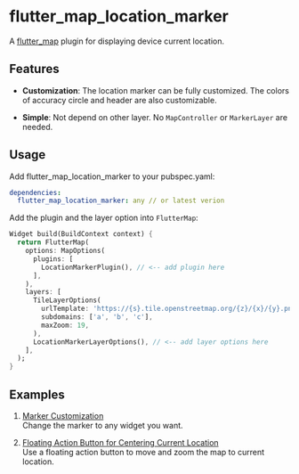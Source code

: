 # flutter_map_location_marker

A [flutter_map](https://pub.dev/packages/flutter_map) plugin for displaying device current location.

## Features

* **Customization**: The location marker can be fully customized. The colors of accuracy circle and
header are also customizable.

* **Simple**: Not depend on other layer. No `MapController` or `MarkerLayer` are needed.

## Usage

Add flutter_map_location_marker to your pubspec.yaml:
 
```yaml
dependencies:
  flutter_map_location_marker: any // or latest verion
```

Add the plugin and the layer option into `FlutterMap`:

```dart
Widget build(BuildContext context) {
  return FlutterMap(
    options: MapOptions(
      plugins: [
        LocationMarkerPlugin(), // <-- add plugin here
      ],
    ),
    layers: [
      TileLayerOptions(
        urlTemplate: 'https://{s}.tile.openstreetmap.org/{z}/{x}/{y}.png',
        subdomains: ['a', 'b', 'c'],
        maxZoom: 19,
      ),
      LocationMarkerLayerOptions(), // <-- add layer options here
    ],
  );
}
```

## Examples

1. [Marker Customization](./example/lib/page/customize_marker_example.dart)  
Change the marker to any widget you want.

2. [Floating Action Button for Centering Current Location](./example/lib/page/center_fab_example.dart)  
Use a floating action button to move and zoom the map to current location.
